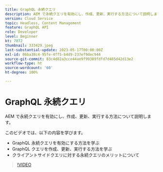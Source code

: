 ```yaml
---
title: GraphQL 永続クエリ
description: AEM で永続クエリを有効にし、作成、更新、実行する方法について説明します。
version: Cloud Service
topic: Headless, Content Management
feature: GraphQL API
role: Developer
level: Beginner
kt: 7872
thumbnail: 333429.jpeg
last-substantial-update: 2023-05-17T00:00:00Z
exl-id: 06ba38c4-95fe-4ff5-b4d9-237ef9dec944
source-git-commit: 83c4d82a3cce44ae9f99389fdfd7d485d42d13e2
workflow-type: ht
source-wordcount: '60'
ht-degree: 100%

---
```


# GraphQL 永続クエリ

AEM で永続クエリを有効にし、作成、更新、実行する方法について説明します。

このビデオでは、以下の内容を学びます。

+ GraphQL 永続クエリを有効にする方法を学ぶ
+ GraphQL クエリを作成、更新、実行する方法を学ぶ
+ クライアントサイドクエリに対する永続クエリのメリットについて

>[!VIDEO](https://video.tv.adobe.com/v/333429?quality=12&learn=on)
